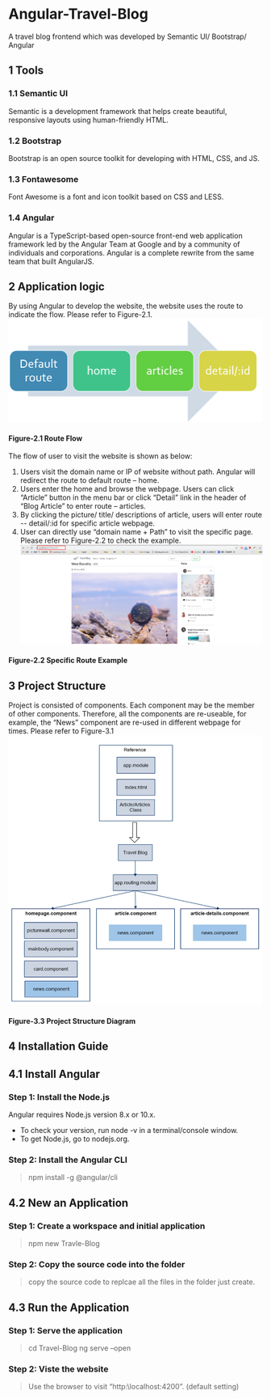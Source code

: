 # Angular-Travel-Blog
A travel blog frontend which was developed by Semantic UI/ Bootstrap/ Angular
## 1 Tools
### 1.1 Semantic UI
Semantic is a development framework that helps create beautiful, responsive layouts using human-friendly HTML.
### 1.2 Bootstrap
Bootstrap is an open source toolkit for developing with HTML, CSS, and JS.
### 1.3 Fontawesome
Font Awesome is a font and icon toolkit based on CSS and LESS.
### 1.4 Angular
Angular is a TypeScript-based open-source front-end web application framework led by the Angular Team at Google and by a community of individuals and corporations. Angular is a complete rewrite from the same team that built AngularJS.


## 2 Application logic
By using Angular to develop the website, the website uses the route to indicate the flow. Please refer to Figure-2.1.
![Figure-2.1 Route Flow](https://github.com/KarlSoHelloworld/Angular-Travel-Blog/blob/master/READMD%20PICTURES/figure2.1.png)
#### Figure-2.1 Route Flow
The flow of user to visit the website is shown as below:
1.	Users visit the domain name or IP of website without path. Angular will redirect the route to default route – home.
2.	Users enter the home and browse the webpage. Users can click “Article” button in the menu bar or click “Detail” link in the header of “Blog Article” to enter route – articles.
3.	By clicking the picture/ title/ descriptions of article, users will enter route -- detail/:id for specific article webpage.
4.	User can directly use “domain name + Path” to visit the specific page. Please refer to Figure-2.2 to check the example.
![Figure-2.2 Specific Route Example](https://github.com/KarlSoHelloworld/Angular-Travel-Blog/blob/master/READMD%20PICTURES/figure2.2.png)
#### Figure-2.2 Specific Route Example
## 3 Project Structure
Project is consisted of components. Each component may be the member of other components. Therefore, all the components are re-useable, for example, the “News” component are re-used in different webpage for times. Please refer to Figure-3.1
![Figure-3.3 Project Structure Diagram](https://github.com/KarlSoHelloworld/Angular-Travel-Blog/blob/master/READMD%20PICTURES/figure3.1.png)
#### Figure-3.3 Project Structure Diagram

## 4 Installation Guide
## 4.1	Install Angular
### Step 1: Install the Node.js
Angular requires Node.js version 8.x or 10.x.
* To check your version, run node -v in a terminal/console window.
* To get Node.js, go to nodejs.org.
### Step 2: Install the Angular CLI
>npm install -g @angular/cli

## 4.2 New an Application
### Step 1: Create a workspace and initial application
> npm new Travle-Blog
### Step 2: Copy the source code into the folder
> copy the source code to replcae all the files in the folder just create.

## 4.3	Run the Application
### Step 1: Serve the application
> cd Travel-Blog
> ng serve –open
### Step 2: Viste the website
> Use the browser to visit “http:\\localhost:4200”. (default setting)
